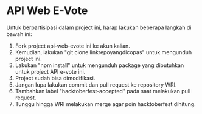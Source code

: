 # API Web E-Vote
Untuk berpartisipasi dalam project ini, harap lakukan beberapa langkah di bawah ini:
1. Fork project api-web-evote ini ke akun kalian.
2. Kemudian, lakukan "git clone linkrepoyangdicopas" untuk mengunduh project ini.
3. Lakukan "npm install" untuk mengunduh package yang dibutuhkan untuk project API e-vote ini.
4. Project sudah bisa dimodifikasi.
5. Jangan lupa lakukan commit dan pull request ke repository WRI.
6. Tambahkan label "hacktoberfest-accepted" pada saat melakukan pull request.
7. Tunggu hingga WRI melakukan merge agar poin hacktoberfest dihitung.
